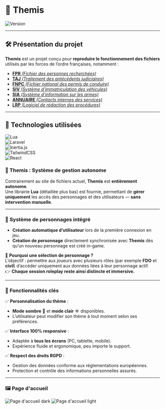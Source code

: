 # 🚓 **Themis**  

![Version](https://img.shields.io/badge/Version-0.1.0--alpha.1-blue.svg)  

---

## 🛠️ **Présentation du projet**  

**Themis** est un projet conçu pour **reproduire le fonctionnement des fichiers** utilisés par les forces de l’ordre françaises, notamment :  

- [**FPR** *(Fichier des personnes recherchées)*](fpr)
- [**TAJ** *(Traitement des antécédents judiciaires)*](taj)
- [**FNPC** *(Fichier national des permis de conduire)*](fnpc)
- [**SIV** *(Système d'immatriculation des véhicules)*](siv)
- [**SIA** *(Système d’information sur les armes)*](sia)
- [**ANNUAIRE** *(Contacts internes des services)*](annuaire)
- [**LRP** *(Logiciel de rédaction des procédures)*](lrp)

---

## 🔧 **Technologies utilisées**  

![Lua](https://img.shields.io/badge/Lua-5.4%2B-blue.svg)  
![Laravel](https://img.shields.io/badge/Laravel-v11%2B-red.svg)  
![Inertia.js](https://img.shields.io/badge/Inertia.js-v2.0.5%2B-purple.svg)  
![TailwindCSS](https://img.shields.io/badge/TailwindCSS-v4%2B-blue.svg)  
![React](https://img.shields.io/badge/React-v18%2B-lightblue.svg)  

### 🚀 Themis : Système de gestion autonome

Contrairement au site de fichiers actuel, **Themis** est **entièrement autonome**.  
Une librairie **Lua** (détaillée plus bas) est fournie, permettant de **gérer uniquement** les accès des personnages et des utilisateurs — **sans intervention manuelle**.

---

### 🧩 **Système de personnages intégré**

- **Création automatique d’utilisateur** lors de la première connexion en jeu.  
- **Création de personnage** directement synchronisée avec **Themis** dès qu’un nouveau personnage est créé in-game.  

🔹 **Pourquoi une sélection de personnage ?**  
L’objectif : permettre aux joueurs avec plusieurs rôles (par exemple **FDO** et **civil**) d’accéder uniquement aux données liées à leur personnage actif.  
👉 **Chaque session roleplay reste ainsi distincte et immersive.**

---

### 🎯 **Fonctionnalités clés**

✅ **Personnalisation du thème** :  
- **Mode sombre** 🌙 et **mode clair** ☀️ disponibles.  
- L’utilisateur peut modifier son thème à tout moment selon ses préférences.  

✅ **Interface 100% responsive** :  
- Adaptée à **tous les écrans** (PC, tablette, mobile).  
- Expérience fluide et ergonomique, peu importe le support.  

✅ **Respect des droits RGPD** :  
- Gestion des données conforme aux réglementations européennes.  
- Protection et contrôle des informations personnelles assurés.

---

### 🖼️ **Page d'accueil**
![Page d'accueil dark](https://i.imgur.com/xdADflp.png)
![Page d'accueil light](https://i.imgur.com/9LtvDug.png)
